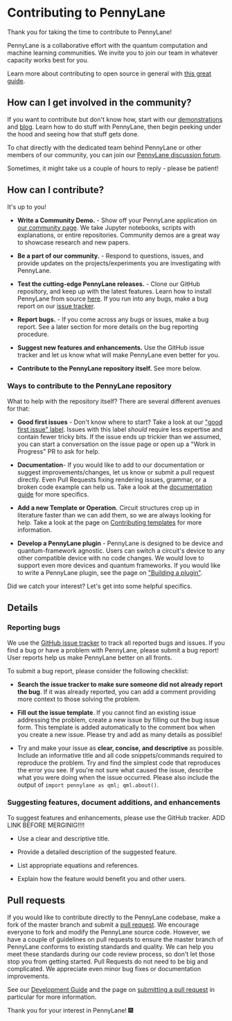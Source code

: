 # Contributing to PennyLane

Thank you for taking the time to contribute to PennyLane!

PennyLane is a collaborative effort with the quantum computation and machine learning communities.
We invite you to join our team in whatever capacity works best for you.

Learn more about contributing to open source in general with
[this great guide](https://opensource.guide/how-to-contribute/).

## How can I get involved in the community?

If you want to contribute but don't know how, start with our
[demonstrations](https://pennylane.ai/qml/demonstrations.html) and
[blog](https://pennylane.ai/blog/). Learn how to do stuff with PennyLane, then begin peeking under
the hood and seeing how that stuff gets done.

To chat directly with the dedicated team behind PennyLane or other members of our community, you
can join our [PennyLane discussion forum](https://discuss.pennylane.ai).

Sometimes, it might take us a couple of hours to reply - please be patient!

## How can I contribute?

It's up to you!

* **Write a Community Demo.** - Show off your PennyLane application on
  [our community page](https://pennylane.ai/qml/demos_community.html). We take Jupyter notebooks,
  scripts with explanations, or entire repositories.  Community demos are a great way to showcase
  research and new papers.

* **Be a part of our community.** - Respond to questions, issues, and
  provide updates on the projects/experiments you are investigating with PennyLane.

* **Test the cutting-edge PennyLane releases.** - Clone our GitHub repository, and keep up with
  the latest features. Learn how to install PennyLane from source
  [here](https://pennylane.ai/install.html?version=preview). If you run into any bugs, make a bug
  report on our [issue tracker](https://github.com/XanaduAI/pennylane/issues).

* **Report bugs.** - If you come across any bugs or issues, make a bug report. See a later section
  for more details on the bug reporting procedure.

* **Suggest new features and enhancements.** Use the GitHub issue tracker and let us know what
  will make PennyLane even better for you.

* **Contribute to the PennyLane repository itself.** See more below.

### Ways to contribute to the PennyLane repository

What to help with the repository itself?  There are several different avenues for that:

- **Good first issues** - Don't know where to start? Take a look at our
  ["good first issue" label](https://github.com/PennyLaneAI/pennylane/contribute).  Issues with
  this label *should* require less expertise and contain fewer tricky bits.  If the issue ends up
  trickier than we assumed, you can start a conversation on the issue page or open up a
  "Work in Progress" PR to ask for help.

- **Documentation**- If you would like to add to our documentation or suggest 
  improvements/changes, let us know or submit a pull request directly. Even Pull Requests fixing
  rendering issues, grammar, or a broken code example can help us. Take a look at the
  [documentation guide](https://pennylane.readthedocs.io/en/stable/development/guide/documentation.html)
  for more specifics.

- **Add a new Template or Operation.** Circuit structures crop up in literature faster than we can
add them, so we are always looking for help. Take a look at the page on
[Contributing templates](https://pennylane.readthedocs.io/en/stable/development/adding_templates.html) 
for more information.

- **Develop a PennyLane plugin** - PennyLane is designed to be device and quantum-framework
  agnostic. Users can switch a circuit's device to any other compatible device with no code
  changes. We would love to support even more devices and quantum frameworks. If you would like to
  write a PennyLane plugin, see the page on
  ["Building a plugin"](https://pennylane.readthedocs.io/en/stable/development/plugins.html).

Did we catch your interest? Let's get into some helpful specifics.

## Details

### Reporting bugs

We use the [GitHub issue tracker](https://github.com/XanaduAI/pennylane/issues) to track all
reported bugs and issues. If you find a bug or have a problem with PennyLane, please submit a bug
report! User reports help us make PennyLane better on all fronts.

To submit a bug report, please consider the following checklist:

* **Search the issue tracker to make sure someone did not already report the bug**. If it was
  already reported, you can add a comment providing more context to those solving the problem.

* **Fill out the issue template**. If you cannot find an existing issue addressing the problem,
  create a new issue by filling out the bug issue form. This template is added automatically to the comment box when you create a new issue. Please try and add as many details as possible!

* Try and make your issue as **clear, concise, and descriptive** as possible. Include an informative title and all code snippets/commands required to reproduce the problem. Try and find the simplest code that reproduces the error you see. If you're not sure what caused the issue,
  describe what you were doing when the issue occurred. Please also include the output of `import pennylane as qml; qml.about()`.

### Suggesting features, document additions, and enhancements

To suggest features and enhancements, please use the GitHub tracker. ADD LINK BEFORE MERGINIG!!!!

* Use a clear and descriptive title.

* Provide a detailed description of the suggested feature.

* List appropriate equations and references.

* Explain how the feature would benefit you and other users.

## Pull requests

If you would like to contribute directly to the PennyLane codebase, make a fork of the master branch and submit a [pull request](https://help.github.com/articles/about-pull-requests). We encourage everyone to fork and modify the PennyLane source code. However, we have a couple of guidelines on pull
requests to ensure the master branch of PennyLane conforms to existing standards and quality. We can help you meet these standards during our code review process, so don't let those stop you from getting started. Pull Requests do not need to be big and complicated.  We appreciate even minor bug fixes or documentation improvements. 

See our [Development Guide](https://pennylane.readthedocs.io/en/stable/development/guide.html)
and the page on [submitting a pull request](https://pennylane.readthedocs.io/en/stable/development/guide/pullrequests.html) in particular for more information.

Thank you for your interest in PennyLane! 🎆
